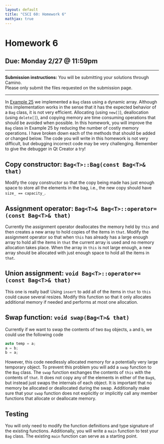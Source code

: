 ```yaml
---
layout: default
title: "CSCI 60: Homework 6"
mathjax: true
---
```


# Homework 6

## Due: Monday 2/27 @ 11:59pm

---

__Submission instructions:__ You will be submitting your solutions through Camino.  
Please only submit the files requested on the submission page.

---

In [Example 25](//github.com/mbannister/SCU-CSCI-60-Examples/tree/master/Example25_BagDynamicArray)
we implemented a `Bag` class using a dynamic array. Although this implementation works in the sense
that it has the expected behavior of a `Bag` class, it is not very efficient. Allocating (using `new[]`),
deallocation (using `delete[]`), and copying  memory are time consuming operations that should be
avoided when possible. In this homework, you will improve the `Bag` class in Example 25 by reducing
the number of costly memory operations. I have broken down each of the methods that should be added
or changed below. The code you will write in this homework is not very difficult, but debugging
incorrect code may be very challenging. Remember to give the debugger in Qt Creator a try!

## Copy constructor: `Bag<T>::Bag(const Bag<T>& that)`

Modify the copy constructor so that the copy being made has just enough space to store all the elements
in the bag, i.e., the new copy should have `size_ == capacity_`.

## Assignment operator: `Bag<T>& Bag<T>::operator=(const Bag<T>& that)`

Currently the assignment operator deallocates the memory held by `this` and then creates a new array
to hold copies of the items in `that`. Modify the assignment operator so that when `this` has already
has a large enough array to hold all the items in `that` the current array is used and no memory
allocation takes place. When the array in `this` is not large enough, a new array should be allocated
with just enough space to hold all the items in `that`.

## Union assignment: `void Bag<T>::operator+=(const Bag<T>& that)`

This one is really bad! Using `insert` to add all of the items in `that` to `this` could cause several
resizes. Modify this function so that it only allocates additional memory if needed and performs at
most one allocation.

## Swap function: `void swap(Bag<T>& that)`

Currently if we want to swap the contents of two `Bag` objects, `a` and `b`,  we could use the following code

```cpp
auto temp = a;
a = b;
b = a;
```

However, this code needlessly allocated memory for a potentially very large temporary object. To
prevent this problem you will add a `swap` function to the `Bag` class. The `swap` function
exchanges the contents of `this` with the contents of `that`. It does not copy any of the elements
in either of the `Bag`s, but instead just swaps the internals of each object. It is important
that no memory be allocated or deallocated during the swap. Additionally make sure that your `swap`
function does not explicitly or implicitly call any member functions that allocate or
deallocate memory.

## Testing

You will only need to modify the function definitions and type signature
of the existing functions. Additionally, you will write a `main` function to test your
`Bag` class. The existing `main` function can serve as a starting point.
